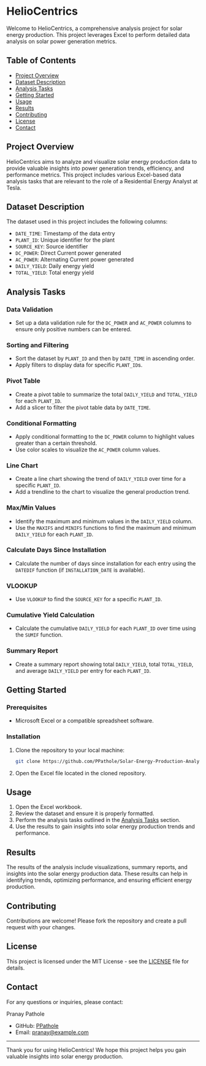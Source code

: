 # HelioCentrics 

Welcome to HelioCentrics, a comprehensive analysis project for solar energy production. This project leverages Excel to perform detailed data analysis on solar power generation metrics.

## Table of Contents

- [Project Overview](#project-overview)
- [Dataset Description](#dataset-description)
- [Analysis Tasks](#analysis-tasks)
- [Getting Started](#getting-started)
- [Usage](#usage)
- [Results](#results)
- [Contributing](#contributing)
- [License](#license)
- [Contact](#contact)

## Project Overview

HelioCentrics aims to analyze and visualize solar energy production data to provide valuable insights into power generation trends, efficiency, and performance metrics. This project includes various Excel-based data analysis tasks that are relevant to the role of a Residential Energy Analyst at Tesla.

## Dataset Description

The dataset used in this project includes the following columns:

- `DATE_TIME`: Timestamp of the data entry
- `PLANT_ID`: Unique identifier for the plant
- `SOURCE_KEY`: Source identifier
- `DC_POWER`: Direct Current power generated
- `AC_POWER`: Alternating Current power generated
- `DAILY_YIELD`: Daily energy yield
- `TOTAL_YIELD`: Total energy yield

## Analysis Tasks

### Data Validation
- Set up a data validation rule for the `DC_POWER` and `AC_POWER` columns to ensure only positive numbers can be entered.

### Sorting and Filtering
- Sort the dataset by `PLANT_ID` and then by `DATE_TIME` in ascending order.
- Apply filters to display data for specific `PLANT_ID`s.

### Pivot Table
- Create a pivot table to summarize the total `DAILY_YIELD` and `TOTAL_YIELD` for each `PLANT_ID`.
- Add a slicer to filter the pivot table data by `DATE_TIME`.

### Conditional Formatting
- Apply conditional formatting to the `DC_POWER` column to highlight values greater than a certain threshold.
- Use color scales to visualize the `AC_POWER` column values.

### Line Chart
- Create a line chart showing the trend of `DAILY_YIELD` over time for a specific `PLANT_ID`.
- Add a trendline to the chart to visualize the general production trend.

### Max/Min Values
- Identify the maximum and minimum values in the `DAILY_YIELD` column.
- Use the `MAXIFS` and `MINIFS` functions to find the maximum and minimum `DAILY_YIELD` for each `PLANT_ID`.

### Calculate Days Since Installation
- Calculate the number of days since installation for each entry using the `DATEDIF` function (if `INSTALLATION_DATE` is available).

### VLOOKUP
- Use `VLOOKUP` to find the `SOURCE_KEY` for a specific `PLANT_ID`.

### Cumulative Yield Calculation
- Calculate the cumulative `DAILY_YIELD` for each `PLANT_ID` over time using the `SUMIF` function.

### Summary Report
- Create a summary report showing total `DAILY_YIELD`, total `TOTAL_YIELD`, and average `DAILY_YIELD` per entry for each `PLANT_ID`.

## Getting Started

### Prerequisites
- Microsoft Excel or a compatible spreadsheet software.

### Installation
1. Clone the repository to your local machine:
   ```bash
   git clone https://github.com/PPathole/Solar-Energy-Production-Analysis.git
   ```
2. Open the Excel file located in the cloned repository.

## Usage

1. Open the Excel workbook.
2. Review the dataset and ensure it is properly formatted.
3. Perform the analysis tasks outlined in the [Analysis Tasks](#analysis-tasks) section.
4. Use the results to gain insights into solar energy production trends and performance.

## Results

The results of the analysis include visualizations, summary reports, and insights into the solar energy production data. These results can help in identifying trends, optimizing performance, and ensuring efficient energy production.

## Contributing

Contributions are welcome! Please fork the repository and create a pull request with your changes.

## License

This project is licensed under the MIT License - see the [LICENSE](LICENSE) file for details.

## Contact

For any questions or inquiries, please contact:

Pranay Pathole
- GitHub: [PPathole](https://github.com/PPathole)
- Email: pranay@example.com

---

Thank you for using HelioCentrics! We hope this project helps you gain valuable insights into solar energy production.
